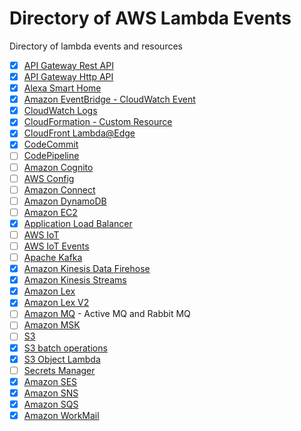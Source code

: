 # Directory of AWS Lambda Events

Directory of lambda events and resources

- [x] [API Gateway Rest API](./api-rest.md)
- [X] [API Gateway Http API](./api-http-api.md)
- [X] [Alexa Smart Home](./alex-smart-home.md)
- [X] [Amazon EventBridge - CloudWatch Event](./event-bridge.md)
- [X] [CloudWatch Logs](./cloudwatch-logs.md)
- [X] [CloudFormation - Custom Resource](./cloudformation.md)
- [X] [CloudFront Lambda@Edge](./cloudfront-lambda-edge.md)
- [X] [CodeCommit](./code-commit.md)
- [ ] [CodePipeline](./code-pipeline.md)
- [ ] [Amazon Cognito](./cognito.md)
- [ ] [AWS Config](./config.md)
- [ ] [Amazon Connect](./connect.md)
- [ ] [Amazon DynamoDB](./dynamodb.md)
- [ ] [Amazon EC2](./ec2.md)
- [X] [Application Load Balancer](./alb.md)
- [ ] [AWS IoT](./iot.md)
- [ ] [AWS IoT Events](./iot-events.md)
- [ ] [Apache Kafka](./apache-kafka.md)
- [X] [Amazon Kinesis Data Firehose](./kinesis-firehose.md)
- [X] [Amazon Kinesis Streams](./kinesis-streams.md)
- [X] [Amazon Lex](./lex.md)
- [X] [Amazon Lex V2](./lex-v2.md)
- [ ] [Amazon MQ](./mq.md) - Active MQ and Rabbit MQ
- [ ] [Amazon MSK](./amazon-msk.md)
- [ ] [S3](./s3.md)
- [X] [S3 batch operations](./s3-batch.md)
- [X] [S3 Object Lambda](./s3-object-lambda.md)
- [ ] [Secrets Manager](./secrets-manager.md)
- [X] [Amazon SES](./ses.md)
- [X] [Amazon SNS](./sns.md)
- [X] [Amazon SQS](./sqs.md)
- [X] [Amazon WorkMail](./work-mail.md)

